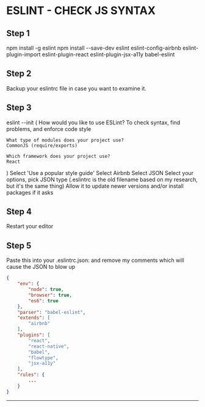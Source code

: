 # ESLINT - CHECK JS SYNTAX

## Step 1

npm install -g eslint
npm install --save-dev eslint eslint-config-airbnb eslint-plugin-import eslint-plugin-react eslint-plugin-jsx-a11y babel-eslint

## Step 2

Backup your eslintrc file in case you want to examine it.

## Step 3

eslint --init
(
    How would you like to use ESLint?
    To check syntax, find problems, and enforce code style

    What type of modules does your project use?
    CommonJS (require/exports)
    
    Which framework does your project use?
    React
)
Select 'Use a popular style guide'
Select Airbnb
Select JSON
Select your options, pick JSON type (.eslintrc is the old filename based on my research, but it's the same thing)
Allow it to update newer versions and/or install packages if it asks

## Step 4

Restart your editor

## Step 5

Paste this into your .eslintrc.json:
and remove my comments which will cause the JSON to blow up

```json
{
    "env": {
        "node": true,
        "browser": true,
        "es6": true
    },
    "parser": "babel-eslint",
    "extends": [
        "airbnb"
    ],
    "plugins": [
        "react",
        "react-native",
        "babel",
        "flowtype",
        "jsx-a11y"
    ],
    "rules": {
        ...
    }
}
```

---
